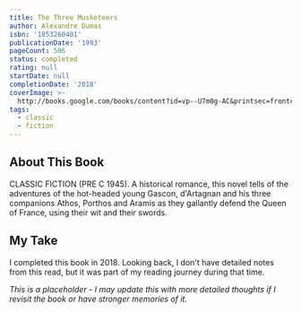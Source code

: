 ```yaml
---
title: The Three Musketeers
author: Alexandre Dumas
isbn: '1853260401'
publicationDate: '1993'
pageCount: 596
status: completed
rating: null
startDate: null
completionDate: '2018'
coverImage: >-
  http://books.google.com/books/content?id=vp--U7m0g-AC&printsec=frontcover&img=1&zoom=1&edge=curl&source=gbs_api
tags:
  - classic
  - fiction
---
```


## About This Book

CLASSIC FICTION (PRE C 1945). A historical romance, this novel tells of the adventures of the hot-headed young Gascon, d'Artagnan and his three companions Athos, Porthos and Aramis as they gallantly defend the Queen of France, using their wit and their swords.

## My Take

I completed this book in 2018. Looking back, I don't have detailed notes from this read, but it was part of my reading journey during that time.

*This is a placeholder - I may update this with more detailed thoughts if I revisit the book or have stronger memories of it.*
